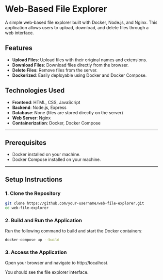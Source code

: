 # Web-Based File Explorer

A simple web-based file explorer built with Docker, Node.js, and Nginx. This application allows users to upload, download, and delete files through a web interface.

## Features
- **Upload Files**: Upload files with their original names and extensions.
- **Download Files**: Download files directly from the browser.
- **Delete Files**: Remove files from the server.
- **Dockerized**: Easily deployable using Docker and Docker Compose.

## Technologies Used
- **Frontend**: HTML, CSS, JavaScript
- **Backend**: Node.js, Express
- **Database**: None (files are stored directly on the server)
- **Web Server**: Nginx
- **Containerization**: Docker, Docker Compose

---

## Prerequisites
- Docker installed on your machine.
- Docker Compose installed on your machine.

---

## Setup Instructions

### 1. Clone the Repository
```bash
git clone https://github.com/your-username/web-file-explorer.git
cd web-file-explorer
```
### 2. Build and Run the Application
Run the following command to build and start the Docker containers:

```bash
docker-compose up --build
```
### 3. Access the Application
Open your browser and navigate to http://localhost.

You should see the file explorer interface.
